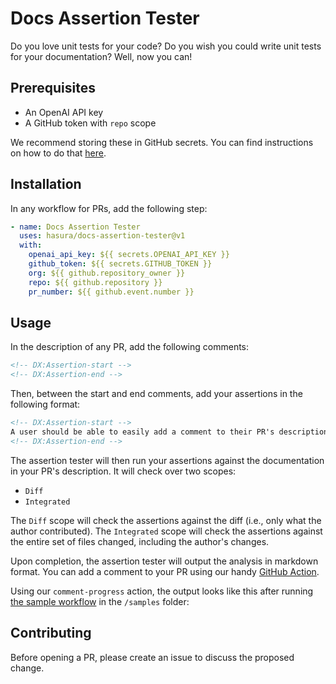 # Docs Assertion Tester

Do you love unit tests for your code? Do you wish you could write unit tests for your documentation? Well, now you can!

<!-- TODO: Add gif -->

## Prerequisites

- An OpenAI API key
- A GitHub token with `repo` scope

We recommend storing these in GitHub secrets. You can find instructions on how to do that
[here](https://docs.github.com/en/actions/reference/encrypted-secrets#creating-encrypted-secrets-for-a-repository).

## Installation

In any workflow for PRs, add the following step:

```yaml
- name: Docs Assertion Tester
  uses: hasura/docs-assertion-tester@v1
  with:
    openai_api_key: ${{ secrets.OPENAI_API_KEY }}
    github_token: ${{ secrets.GITHUB_TOKEN }}
    org: ${{ github.repository_owner }}
    repo: ${{ github.repository }}
    pr_number: ${{ github.event.number }}
```

## Usage

In the description of any PR, add the following comments:

```html
<!-- DX:Assertion-start -->
<!-- DX:Assertion-end -->
```

Then, between the start and end comments, add your assertions in the following format:

```html
<!-- DX:Assertion-start -->
A user should be able to easily add a comment to their PR's description.
<!-- DX:Assertion-end -->
```

The assertion tester will then run your assertions against the documentation in your PR's description. It will check
over two scopes:

- `Diff`
- `Integrated`

The `Diff` scope will check the assertions against the diff (i.e., only what the author contributed). The `Integrated`
scope will check the assertions against the entire set of files changed, including the author's changes.

Upon completion, the assertion tester will output the analysis in markdown format. You can add a comment to your PR
using our handy [GitHub Action](https://github.com/marketplace/actions/comment-progress).

Using our `comment-progress` action, the output looks like this after running [the sample workflow](#) in the `/samples`
folder:

<!-- TODO: Add screenshot -->

## Contributing

Before opening a PR, please create an issue to discuss the proposed change.

